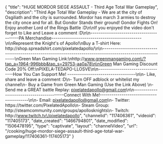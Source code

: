 {
    "title": "HUGE MORDOR SIEGE ASSAULT - Third Age Total War Gameplay",
    "description": "Third Age Total War Gameplay - We are at the city of Osgiliath and the city is surrounded.  Mordor has march 3 armies to destroy the city once and for all.  But Gondor Stands their ground!  Gondor Fights On!  Enjoy another Lord of the Rings Battle :D\n\nIf you enjoyed the video don't forget to Like and Leave a comment :D\n\n-----------------------------------------PA Merchandise----------------------------------------------\n\nRepresent the Knight's of Apollo!\nBuy a T-shirt Here: http:\/\/shop.spreadshirt.com\/pixelatedapollo\/\n\n---------------------------------------------------------------------------------------------------------------\nGreen Man Gaming Link:\nhttp:\/\/www.greenmangaming.com\/?tap_a=1964-996bbb&tap_s=29753-aa0a78\n\nGreen Man Gaming Discount Code 20% Off:\nPIXELA-TEDAPO-LLOSVE\n\n----------------------------------How You Can Support Me! -----------------------------------\n\n- Like, share and leave a comment :D\n- Turn OFF adblock or whitelist my channel\n- Buy a Game from Green Man Gaming (Use the Link Above) \n- Send me a GREAT battle Replay: pixelatedapollo@gmail.com\n\n------------------------------------------Connect With Me!-----------------------------------------\n\n- Email: pixelatedapollo@gmail.com\n- Twitter: https:\/\/twitter.com\/PixelatedApollo\n- Steam Group:  http:\/\/steamcommunity.com\/groups\/apollosknights\n- Twitch: http:\/\/www.twitch.tv\/pixelatedapollo",
    "channelid": "117406361",
    "videoid": "117405173",
    "date_created": "1466794801",
    "date_modified": "1506478195",
    "type": "captivate",
    "layout": "channelVideo",
    "url": "\/cooking\/huge-mordor-siege-assault-third-age-total-war-gameplay\/117406361-117405173"
}